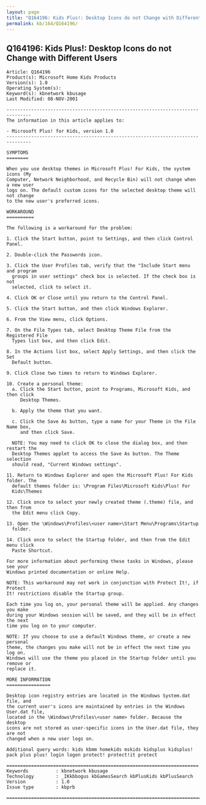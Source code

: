 ```yaml
---
layout: page
title: "Q164196: Kids Plus!: Desktop Icons do not Change with Different Users"
permalink: kb/164/Q164196/
---
```


## Q164196: Kids Plus!: Desktop Icons do not Change with Different Users

	Article: Q164196
	Product(s): Microsoft Home Kids Products
	Version(s): 1.0
	Operating System(s): 
	Keyword(s): kbnetwork kbusage
	Last Modified: 08-NOV-2001
	
	-------------------------------------------------------------------------------
	The information in this article applies to:
	
	- Microsoft Plus! for Kids, version 1.0 
	-------------------------------------------------------------------------------
	
	SYMPTOMS
	========
	
	When you use desktop themes in Microsoft Plus! For Kids, the system icons (My
	Computer, Network Neighborhood, and Recycle Bin) will not change when a new user
	logs on. The default custom icons for the selected desktop theme will not change
	to the new user's preferred icons.
	
	WORKAROUND
	==========
	
	The following is a workaround for the problem:
	
	1. Click the Start button, point to Settings, and then click Control Panel.
	
	2. Double-click the Passwords icon.
	
	3. Click the User Profiles tab, verify that the "Include Start menu and program
	  groups in user settings" check box is selected. If the check box is not
	  selected, click to select it.
	
	4. Click OK or Close until you return to the Control Panel.
	
	5. Click the Start button, and then click Windows Explorer.
	
	6. From the View menu, click Options.
	
	7. On the File Types tab, select Desktop Theme File from the Registered File
	  Types list box, and then click Edit.
	
	8. In the Actions list box, select Apply Settings, and then click the Set
	  Default button.
	
	9. Click Close two times to return to Windows Explorer.
	
	10. Create a personal theme:
	  a. Click the Start button, point to Programs, Microsoft Kids, and then click
	     Desktop Themes.
	
	  b. Apply the theme that you want.
	
	  c. Click the Save As button, type a name for your Theme in the File Name box,
	     and then click Save.
	
	  NOTE: You may need to click OK to close the dialog box, and then restart the
	  Desktop Themes applet to access the Save As button. The Theme selection
	  should read, "Current Windows settings".
	
	11. Return to Windows Explorer and open the Microsoft Plus! For Kids folder. The
	  default themes folder is: \Program Files\Microsoft Kids\Plus! For
	  Kids\Themes
	
	12. Click once to select your newly created theme (.theme) file, and then from
	  the Edit menu click Copy.
	
	13. Open the \Windows\Profiles\<user name>\Start Menu\Programs\Startup
	  folder.
	
	14. Click once to select the Startup folder, and then from the Edit menu click
	  Paste Shortcut.
	
	For more information about performing these tasks in Windows, please see your
	Windows printed documentation or online Help.
	
	NOTE: This workaround may not work in conjunction with Protect It!, if Protect
	It! restrictions disable the Startup group.
	
	Each time you log on, your personal theme will be applied. Any changes you make
	during your Windows session will be saved, and they will be in effect the next
	time you log on to your computer.
	
	NOTE: If you choose to use a default Windows theme, or create a new personal
	theme, the changes you make will not be in effect the next time you log on.
	Windows will use the theme you placed in the Startup folder until you remove or
	replace it.
	
	MORE INFORMATION
	================
	
	Desktop icon registry entries are located in the Windows System.dat file, and
	the current user's icons are maintained by entries in the Windows User.dat file,
	located in the \Windows\Profiles\<user name> folder. Because the desktop
	icons are not stored as user-specific icons in the User.dat file, they are not
	changed when a new user logs on.
	
	Additional query words: kids kbmm homekids mskids kidsplus kidsplus! pack plus plus! login logon protect! protect!it protect
	
	======================================================================
	Keywords          : kbnetwork kbusage 
	Technology        : _IKkbbogus kbGamesSearch kbPlusKids kbPlusSearch
	Version           : 1.0
	Issue type        : kbprb
	
	=============================================================================
	
